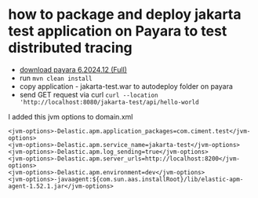 # how to package and deploy jakarta test application on Payara to test distributed tracing 
- [download payara 6.2024.12  (Full)](https://www.payara.fish/downloads/payara-platform-community-edition/) 
- run ```mvn clean install```
- copy application - jakarta-test.war to autodeploy folder on payara
- send GET request via curl ```curl --location 'http://localhost:8080/jakarta-test/api/hello-world```

I added this jvm options to domain.xml
```
<jvm-options>-Delastic.apm.application_packages=com.ciment.test</jvm-options>
<jvm-options>-Delastic.apm.service_name=jakarta-test</jvm-options>
<jvm-options>-Delastic.apm.log_sending=true</jvm-options>
<jvm-options>-Delastic.apm.server_urls=http://localhost:8200</jvm-options>
<jvm-options>-Delastic.apm.environment=dev</jvm-options>
<jvm-options>-javaagent:${com.sun.aas.installRoot}/lib/elastic-apm-agent-1.52.1.jar</jvm-options>


```